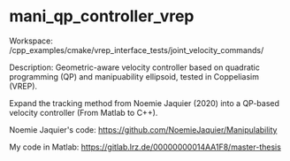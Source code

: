 # mani_qp_controller_vrep

Workspace: /cpp_examples/cmake/vrep_interface_tests/joint_velocity_commands/

Description: Geometric-aware velocity controller based on quadratic programming (QP) and manipuability ellipsoid, tested in Coppeliasim (VREP).

Expand the tracking method from Noemie Jaquier (2020) into a QP-based velocity controller (From Matlab to C++).

Noemie Jaquier's code: https://github.com/NoemieJaquier/Manipulability

My code in Matlab: https://gitlab.lrz.de/00000000014AA1F8/master-thesis
